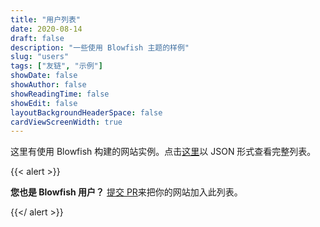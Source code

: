 ```yaml
---
title: "用户列表"
date: 2020-08-14
draft: false
description: "一些使用 Blowfish 主题的样例"
slug: "users"
tags: ["友链", "示例"]
showDate: false
showAuthor: false
showReadingTime: false
showEdit: false
layoutBackgroundHeaderSpace: false
cardViewScreenWidth: true
---
```



这里有使用 Blowfish 构建的网站实例。点击[这里](/users/users.json)以 JSON 形式查看完整列表。

{{< alert >}}

**您也是 Blowfish 用户？** [提交 PR](https://github.com/nunocoracao/blowfish/blob/main/exampleSite/content/users/users.json)来把你的网站加入此列表。

{{</ alert >}}

</BR>